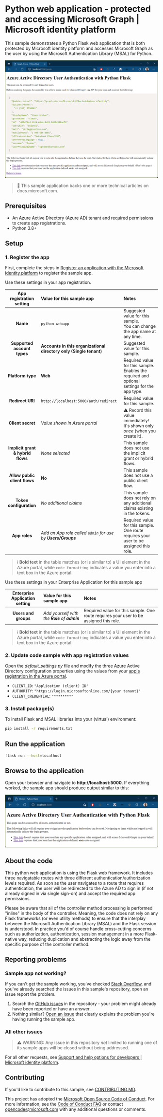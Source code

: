 <!-- Keeping yaml frontmatter commented out for now
---
# Metadata required by https://docs.microsoft.com/samples/browse/
# Metadata properties: https://review.docs.microsoft.com/help/contribute/samples/process/onboarding?branch=main#add-metadata-to-readme
languages:
- python
page_type: sample
name: "Python web application written in Flask that both protects its own endpoints and accesses Microsoft Graph"
description: "This Python web application protects various routes and contacts Microsoft Graph on behalf of the user. The code in this sample is used by one or more articles on docs.microsoft.com."
products:
- azure
- azure-active-directory
- ms-graph
urlFragment: ms-identity-docs-code-webapp-python
---
-->

# Python web application - protected and accessing Microsoft Graph | Microsoft identity platform

<!-- Build badges here
![Build passing.](https://img.shields.io/badge/build-passing-brightgreen.svg) ![Code coverage.](https://img.shields.io/badge/coverage-100%25-brightgreen.svg) ![License.](https://img.shields.io/badge/license-MIT-green.svg)
-->

This sample demonstrates a Python Flask web application that is both protected by Microsoft identity platform and accesses Microsoft Graph as the user by using the Microsoft Authentication Library (MSAL) for Python..

![A browser screenshot on a page showing a response from Microsoft Graph](./app.png)

> :page_with_curl: This sample application backs one or more technical articles on docs.microsoft.com. <!-- TODO: Link to first tutorial in series when published. -->

## Prerequisites

- An Azure Active Directory (Azure AD) tenant and required permissions to create app registrations.
- Python 3.8+

## Setup

### 1. Register the app

First, complete the steps in [Register an application with the Microsoft identity platform](https://docs.microsoft.com/azure/active-directory/develop/quickstart-register-app) to register the sample app.

Use these settings in your app registration.

| App registration <br/> setting | Value for this sample app                                                  | Notes                                                                                              |
|:----------------------------:|:-----------------------------------------------------------------------------|:---------------------------------------------------------------------------------------------------|
| **Name**                     | `python-webapp`                                                              | Suggested value for this sample. <br/> You can change the app name at any time.                    |
| **Supported account types**  | **Accounts in this organizational directory only (Single tenant)**           | Suggested value for this sample.                                                                   |
| **Platform type**            | **Web**                                                                      | Required value for this sample. <br/> Enables the required and optional settings for the app type. |
| **Redirect URI**             | `http://localhost:5000/auth/redirect`                                        | Required value for this sample.                                                                    |
| **Client secret**            | _Value shown in Azure portal_                                                | :warning: Record this value immediately! <br/> It's shown only _once_ (when you create it).        |
| **Implicit grant & hybrid flows** | _None selected_                                                         | This sample does not use the implicit grant or hybrid flows.                                       |
| **Allow public client flows** | **No**                                                                      | This sample does not use a public client flow.                                                     |
| **Token configuration**      | _No additional claims_                                                       | This sample does not rely on any additional claims existing in the tokens.                         |
| **App roles**                | _Add an App role called `admin` for use by **Users/Groups**_                 | Required value for this sample. <bn /> One route requires your user to be assigned this role.      |

> :information_source: **Bold text** in the table matches (or is similar to) a UI element in the Azure portal, while `code formatting` indicates a value you enter into a text box in the Azure portal.

Use these settings in your Enterprise Application for this sample app

| Enterprise Application <br/> setting | Value for this sample app                                            | Notes                                                                                              |
|:------------------------------------:|:---------------------------------------------------------------------|:---------------------------------------------------------------------------------------------------|
| **Users and groups**                 | _Add yourself with the **Role** of **admin**_                        | Required value for this sample. <bn /> One route requires your user to be assigned this role.      |

> :information_source: **Bold text** in the table matches (or is similar to) a UI element in the Azure portal, while `code formatting` indicates a value you enter into a text box in the Azure portal.

### 2. Update code sample with app registration values

Open the _default\_settings.py_ file and modify the three Azure Active Directory configuration properties using the values from your [app's registration in the Azure portal](https://docs.microsoft.com/azure/active-directory/develop/quickstart-register-app).

- `CLIENT_ID`: `"Application (client) ID"`
- `AUTHORITY`: `"https://login.microsoftonline.com/{your tenant}"`
- `CLIENT_CREDENTIAL`: `"********"`

### 3. Install package(s)

To install Flask and MSAL libraries into your (virtual) environment:

```bash
pip install -r requirements.txt
```

## Run the application

```bash
flask run --host=localhost
```

## Browse to the application

Open your browser and navigate to **http://localhost:5000**. If everything worked, the sample app should produce output similar to this:

![A browser screenshot showing the weclome page to the sample application.](./home.png)

## About the code

This python web application is using the Flask web framework. It includes three navigatable routes with three different authentication/authorization levels required. As soon as the user navigates to a route that requires authentication, the user will be redirected to the Azure AD to sign in (if not already signed in via single sign-on) and accept the required app permissions.

Please be aware that all of the controller method processing is performed "inline" in the body of the controller. Meaning, the code does not rely on any Flask frameworks (or even utility methods) to ensure that the interplay between the Microsoft Authentication Library (MSAL) and the Flask session is understood. In practice you'd of course handle cross-cutting concerns such as authorization, authentication, session management in a more Flask-native way, reducing duplication and abstracting the logic away from the specific purpose of the controller method.

## Reporting problems

### Sample app not working?

If you can't get the sample working, you've checked [Stack Overflow](http://stackoverflow.com/questions/tagged/msal), and you've already searched the issues in this sample's repository, open an issue report the problem.

1. Search the [GitHub issues](../../issues) in the repository - your problem might already have been reported or have an answer.
1. Nothing similar? [Open an issue](../../issues/new) that clearly explains the problem you're having running the sample app.

### All other issues

> :warning: WARNING: Any issue in this repository _not_ limited to running one of its sample apps will be closed without being addressed.

For all other requests, see [Support and help options for developers | Microsoft identity platform](https://docs.microsoft.com/azure/active-directory/develop/developer-support-help-options).

## Contributing

If you'd like to contribute to this sample, see [CONTRIBUTING.MD](/CONTRIBUTING.md).

This project has adopted the [Microsoft Open Source Code of Conduct](https://opensource.microsoft.com/codeofconduct/). For more information, see the [Code of Conduct FAQ](https://opensource.microsoft.com/codeofconduct/faq/) or contact [opencode@microsoft.com](mailto:opencode@microsoft.com) with any additional questions or comments.